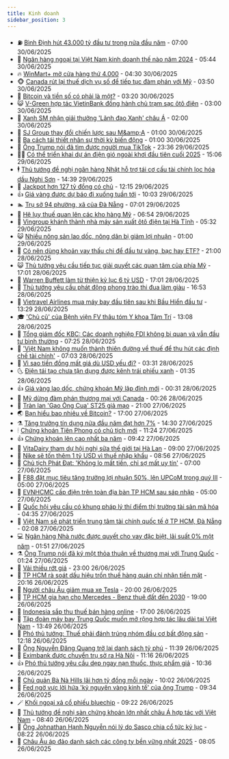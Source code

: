```yaml
---
title: Kinh doanh
sidebar_position: 3
---
```


<!-- vnexpress-kinh-doanh:START -->
- ⛽️ [Bình Định hút 43.000 tỷ đầu tư trong nửa đầu năm](https://vnexpress.net/binh-dinh-hut-43-000-ty-dau-tu-trong-nua-dau-nam-4908178.html) - 07:00 30/06/2025
- 🐲 [Ngân hàng ngoại tại Việt Nam kinh doanh thế nào năm 2024](https://vnexpress.net/ngan-hang-ngoai-tai-viet-nam-kinh-doanh-the-nao-nam-2024-4907608.html) - 05:44 30/06/2025
- 🔥 [WinMart+ mở cửa hàng thứ 4.000](https://vnexpress.net/winmart-mo-cua-hang-thu-4-000-4908036.html) - 04:30 30/06/2025
- 🐵 [Canada rút lại thuế dịch vụ số để tiếp tục đàm phán với Mỹ](https://vnexpress.net/canada-rut-lai-thue-dich-vu-so-de-tiep-tuc-dam-phan-voi-my-4908012.html) - 03:50 30/06/2025
- 🦅 [Bitcoin và tiền số có phải là một?](https://vnexpress.net/bitcoin-va-tien-so-co-phai-la-mot-4907208.html) - 03:20 30/06/2025
- 😺 [V-Green hợp tác VietinBank đồng hành chủ trạm sạc ôtô điện](https://vnexpress.net/v-green-hop-tac-vietinbank-dong-hanh-chu-tram-sac-oto-dien-4907503.html) - 03:00 30/06/2025
- 🤩 [Xanh SM nhận giải thưởng &#39;Lãnh đạo Xanh&#39; châu Á](https://vnexpress.net/xanh-sm-nhan-giai-thuong-lanh-dao-xanh-chau-a-4907504.html) - 02:00 30/06/2025
- 🌮 [SJ Group thay đổi chiến lược sau M&amp;amp;A](https://vnexpress.net/sj-group-thay-doi-chien-luoc-sau-m-a-4907766.html) - 01:00 30/06/2025
- 🧰 [Ba cách tái thiết nhân sự thời kỳ biến động](https://vnexpress.net/ba-cach-tai-thiet-nhan-su-thoi-ky-bien-dong-4907234.html) - 01:00 30/06/2025
- 🤔 [Ông Trump nói đã tìm được người mua TikTok](https://vnexpress.net/ong-trump-noi-da-tim-duoc-nguoi-mua-tiktok-4907859.html) - 23:36 29/06/2025
- 🧑‍💻 [Có thể triển khai dự án điện gió ngoài khơi đầu tiên cuối 2025](https://vnexpress.net/co-the-trien-khai-du-an-dien-gio-ngoai-khoi-dau-tien-cuoi-2025-4907780.html) - 15:06 29/06/2025
- 🕴 [Thủ tướng đề nghị ngân hàng Nhật hỗ trợ tái cơ cấu tài chính lọc hóa dầu Nghi Sơn](https://vnexpress.net/thu-tuong-de-nghi-ngan-hang-nhat-ho-tro-tai-co-cau-tai-chinh-loc-hoa-dau-nghi-son-4907796.html) - 14:39 29/06/2025
- 🦩 [Jackpot hơn 127 tỷ đồng có chủ](https://vnexpress.net/jackpot-hon-127-ty-dong-co-chu-4907804.html) - 12:15 29/06/2025
- 👍 [Giá vàng được dự báo đi xuống tuần tới](https://vnexpress.net/gia-vang-duoc-du-bao-di-xuong-tuan-toi-4907718.html) - 10:03 29/06/2025
- 🏊 [Trụ sở 94 phường, xã của Đà Nẵng](https://vnexpress.net/tru-so-94-phuong-xa-cua-da-nang-4907714.html) - 07:01 29/06/2025
- 🤡 [Hệ lụy thuế quan lên các kho hàng Mỹ](https://vnexpress.net/he-luy-thue-quan-len-cac-kho-hang-my-4907711.html) - 06:54 29/06/2025
- 👀 [Vingroup khánh thành nhà máy sản xuất ôtô điện tại Hà Tĩnh](https://vnexpress.net/vingroup-khanh-thanh-nha-may-san-xuat-oto-dien-tai-ha-tinh-4907679.html) - 05:32 29/06/2025
- 😺 [Nhiều nông sản lao dốc, nông dân bị giảm lợi nhuận](https://vnexpress.net/nhieu-nong-san-lao-doc-nong-dan-bi-giam-loi-nhuan-4907519.html) - 01:00 29/06/2025
- 🦣 [Có nên dùng khoản vay thấu chi để đầu tư vàng, bạc hay ETF?](https://vnexpress.net/co-nen-dung-khoan-vay-thau-chi-de-dau-tu-vang-bac-hay-etf-4905210.html) - 21:00 28/06/2025
- 😺 [Thủ tướng yêu cầu tiếp tục giải quyết các quan tâm của phía Mỹ](https://vnexpress.net/thu-tuong-yeu-cau-tiep-tuc-giai-quyet-cac-quan-tam-cua-phia-my-4907590.html) - 17:01 28/06/2025
- 💼 [Warren Buffett làm từ thiện kỷ lục 6 tỷ USD](https://vnexpress.net/warren-buffett-lam-tu-thien-ky-luc-6-ty-usd-4907595.html) - 17:01 28/06/2025
- 🤗 [Thủ tướng yêu cầu phát động phong trào thi đua làm giàu](https://vnexpress.net/thu-tuong-yeu-cau-phat-dong-phong-trao-thi-dua-lam-giau-4907592.html) - 16:53 28/06/2025
- 👀 [Vietravel Airlines mua máy bay đầu tiên sau khi Bầu Hiển đầu tư](https://vnexpress.net/vietravel-airlines-mua-may-bay-dau-tien-sau-khi-bau-hien-dau-tu-4907571.html) - 13:29 28/06/2025
- 🎓 [&#39;Chủ cũ&#39; của Bệnh viện FV thâu tóm Y khoa Tâm Trí](https://vnexpress.net/chu-cu-cua-benh-vien-fv-thau-tom-y-khoa-tam-tri-4907526.html) - 13:08 28/06/2025
- 🗽 [Tổng giám đốc KBC: Các doanh nghiệp FDI không bi quan và vẫn đầu tư bình thường](https://vnexpress.net/tong-giam-doc-kbc-cac-doanh-nghiep-fdi-khong-bi-quan-va-van-dau-tu-binh-thuong-4907485.html) - 07:25 28/06/2025
- 🚀 [&#39;Việt Nam không muốn thành thiên đường về thuế để thu hút các định chế tài chính&#39;](https://vnexpress.net/viet-nam-khong-muon-thanh-thien-duong-ve-thue-de-thu-hut-cac-dinh-che-tai-chinh-4907457.html) - 07:03 28/06/2025
- 🤗 [Vì sao tiền đồng mất giá dù USD yếu đi?](https://vnexpress.net/gia-usd-vi-sao-tien-dong-mat-gia-du-usd-yeu-di-4906006.html) - 03:31 28/06/2025
- 🌜 [Điện tái tạo chưa tận dụng được kênh trái phiếu xanh](https://vnexpress.net/dien-tai-tao-chua-tan-dung-duoc-kenh-trai-phieu-xanh-4907249.html) - 01:35 28/06/2025
- 👍 [Giá vàng lao dốc, chứng khoán Mỹ lập đỉnh mới](https://vnexpress.net/gia-vang-lao-doc-chung-khoan-my-lap-dinh-moi-4907343.html) - 00:31 28/06/2025
- 🤖 [Mỹ dừng đàm phán thương mại với Canada](https://vnexpress.net/my-dung-dam-phan-thuong-mai-voi-canada-4907342.html) - 00:26 28/06/2025
- 🫣 [Tràn lan &#39;Gạo Ông Cua&#39; ST25 giả mạo](https://vnexpress.net/tran-lan-gao-ong-cua-st25-gia-mao-4906021.html) - 21:00 27/06/2025
- 🌏 [Bạn hiểu bao nhiêu về Bitcoin?](https://vnexpress.net/ban-hieu-bao-nhieu-ve-bitcoin-4906788.html) - 17:00 27/06/2025
- ⚗️ [Tăng trưởng tín dụng nửa đầu năm đạt hơn 7%](https://vnexpress.net/tang-truong-tin-dung-dat-hon-7-so-voi-dau-nam-4907272.html) - 14:30 27/06/2025
- 🕯 [Chứng khoán Tiên Phong có chủ tịch mới](https://vnexpress.net/chung-khoan-tien-phong-co-chu-tich-moi-4907176.html) - 11:24 27/06/2025
- 👍 [Chứng khoán lên cao nhất ba năm](https://vnexpress.net/chung-khoan-hom-nay-27-6-vn-index-leo-dinh-voi-thanh-khoan-thap-4907191.html) - 09:42 27/06/2025
- 🤠 [VitaDairy tham dự hội nghị sữa thế giới tại Hà Lan](https://vnexpress.net/vitadairy-tham-du-hoi-nghi-sua-the-gioi-tai-ha-lan-4906756.html) - 09:00 27/06/2025
- 🌊 [Nike sẽ tốn thêm 1 tỷ USD vì thuế nhập khẩu](https://vnexpress.net/nike-se-ton-them-1-ty-usd-vi-thue-nhap-khau-4906981.html) - 08:56 27/06/2025
- 🌈 [Chủ tịch Phát Đạt: &#39;Không lo mất tiền, chỉ sợ mất uy tín&#39;](https://vnexpress.net/chu-tich-phat-dat-khong-lo-mat-tien-chi-so-mat-uy-tin-4907082.html) - 07:00 27/06/2025
- 🥳 [F88 đặt mục tiêu tăng trưởng lợi nhuận 50%, lên UPCoM trong quý III](https://vnexpress.net/f88-dat-muc-tieu-tang-truong-loi-nhuan-50-len-upcom-trong-quy-iii-4906973.html) - 05:00 27/06/2025
- 🐻 [EVNHCMC cấp điện trên toàn địa bàn TP HCM sau sáp nhập](https://vnexpress.net/evnhcmc-cap-dien-tren-toan-dia-ban-tp-hcm-sau-sap-nhap-4907031.html) - 05:00 27/06/2025
- 💫 [Quốc hội yêu cầu có khung pháp lý thí điểm thị trường tài sản mã hóa](https://vnexpress.net/quoc-hoi-yeu-cau-co-khung-phap-ly-thi-diem-thi-truong-tai-san-ma-hoa-4906838.html) - 04:35 27/06/2025
- 🤩 [Việt Nam sẽ phát triển trung tâm tài chính quốc tế ở TP HCM, Đà Nẵng](https://vnexpress.net/viet-nam-se-phat-trien-trung-tam-tai-chinh-quoc-te-o-tp-hcm-da-nang-4906836.html) - 02:08 27/06/2025
- 💻 [Ngân hàng Nhà nước được quyết cho vay đặc biệt, lãi suất 0% một năm](https://vnexpress.net/ngan-hang-nha-nuoc-duoc-quyet-cho-vay-dac-biet-lai-suat-0-mot-nam-4906834.html) - 01:51 27/06/2025
- ⚗️ [Ông Trump nói đã ký một thỏa thuận về thương mại với Trung Quốc](https://vnexpress.net/ong-trump-noi-da-ky-mot-thoa-thuan-ve-thuong-mai-voi-trung-quoc-4906858.html) - 01:24 27/06/2025
- 🌈 [Vải thiều rớt giá](https://vnexpress.net/vai-thieu-rot-gia-4906640.html) - 23:00 26/06/2025
- 🌝 [TP HCM rà soát dấu hiệu trốn thuế hàng quán chỉ nhận tiền mặt](https://vnexpress.net/tp-hcm-ra-soat-dau-hieu-tron-thue-hang-quan-chi-nhan-tien-mat-4906814.html) - 20:16 26/06/2025
- 🥸 [Người châu Âu giảm mua xe Tesla](https://vnexpress.net/nguoi-chau-au-giam-mua-xe-tesla-4906733.html) - 20:00 26/06/2025
- 🦆 [TP HCM gia hạn cho Mercedes - Benz thuê đất đến 2030](https://vnexpress.net/tp-hcm-gia-han-cho-mercedes-benz-thue-dat-den-2030-4906796.html) - 19:00 26/06/2025
- 🌋 [Indonesia sắp thu thuế bán hàng online](https://vnexpress.net/indonesia-sap-thu-thue-ban-hang-online-4906712.html) - 17:00 26/06/2025
- 🦍 [Tập đoàn máy bay Trung Quốc muốn mở rộng hợp tác lâu dài tại Việt Nam](https://vnexpress.net/tap-doan-may-bay-trung-quoc-muon-mo-rong-hop-tac-lau-dai-tai-viet-nam-4906775.html) - 13:49 26/06/2025
- 🤔 [Phó thủ tướng: Thuế phải đánh trúng nhóm đầu cơ bất động sản](https://vnexpress.net/pho-thu-tuong-thue-phai-danh-trung-nhom-dau-co-bat-dong-san-4906739.html) - 12:18 26/06/2025
- 🧰 [Ông Nguyễn Đăng Quang trở lại danh sách tỷ phú](https://vnexpress.net/ong-nguyen-dang-quang-tro-lai-danh-sach-ty-phu-4906738.html) - 11:39 26/06/2025
- 🌝 [Eximbank được chuyển trụ sở ra Hà Nội](https://vnexpress.net/eximbank-duoc-chuyen-tru-so-ra-ha-noi-4906732.html) - 11:16 26/06/2025
- 👍 [Phó thủ tướng yêu cầu dẹp ngay nạn thuốc, thực phẩm giả](https://vnexpress.net/pho-thu-tuong-yeu-cau-dep-ngay-nan-thuoc-thuc-pham-gia-4906722.html) - 10:36 26/06/2025
- 🗽 [Chủ quản Bà Nà Hills lãi hơn tỷ đồng mỗi ngày](https://vnexpress.net/chu-quan-ba-na-hills-lai-hon-ty-dong-moi-ngay-4903720.html) - 10:02 26/06/2025
- 🐎 [Fed ngờ vực lời hứa &#39;kỷ nguyên vàng kinh tế&#39; của ông Trump](https://vnexpress.net/fed-ngo-vuc-loi-hua-ky-nguyen-vang-kinh-te-cua-ong-trump-4906680.html) - 09:34 26/06/2025
- 🪄 [Khối ngoại xả cổ phiếu bluechip](https://vnexpress.net/chung-khoan-hom-nay-26-6-khoi-ngoai-xa-co-phieu-bluechip-4906684.html) - 09:22 26/06/2025
- 🎊 [Thủ tướng đề nghị sàn chứng khoán lớn nhất châu Á hợp tác với Việt Nam](https://vnexpress.net/thu-tuong-de-nghi-san-chung-khoan-lon-nhat-chau-a-hop-tac-voi-viet-nam-4906613.html) - 08:40 26/06/2025
- 🗽 [Ông Johnathan Hạnh Nguyễn nói lý do Sasco chia cổ tức kỷ lục](https://vnexpress.net/ong-johnathan-hanh-nguyen-noi-ly-do-sasco-chia-co-tuc-ky-luc-4906629.html) - 08:22 26/06/2025
- 🦩 [Châu Âu áp đảo danh sách các công ty bền vững nhất 2025](https://vnexpress.net/chau-au-ap-dao-danh-sach-cac-cong-ty-ben-vung-nhat-2025-4906539.html) - 08:05 26/06/2025<!-- vnexpress-kinh-doanh:END -->
